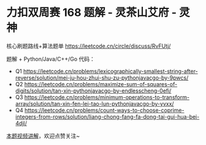 # 力扣双周赛 168 题解 - 灵茶山艾府 - 灵神

核心刷题路线+算法题单 https://leetcode.cn/circle/discuss/RvFUtj/

题解 + Python/Java/C++/Go 代码：
- Q1 https://leetcode.cn/problems/lexicographically-smallest-string-after-reverse/solution/mei-ju-hou-zhui-shu-zu-pythonjavacgo-by-9pwcs/
- Q2 https://leetcode.cn/problems/maximize-sum-of-squares-of-digits/solution/tan-xin-pythonjavacgo-by-endlesscheng-0efi/
- Q3 https://leetcode.cn/problems/minimum-operations-to-transform-array/solution/tan-xin-fen-lei-tao-lun-pythonjavacgo-by-yvxx/
- Q4 https://leetcode.cn/problems/count-ways-to-choose-coprime-integers-from-rows/solution/liang-chong-fang-fa-dong-tai-gui-hua-bei-4djl/

[本题视频讲解](https://www.bilibili.com/video/BV1zxxNzcERu/)，欢迎点赞关注~
